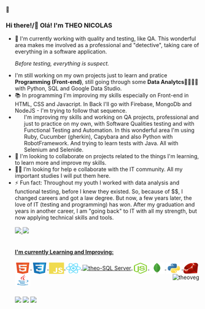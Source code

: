   👋 <h3>Hi there!/👋 Olá! I'm THEO NICOLAS</h3>

<ul>
<li>🔭 I'm currently working with quality and testing, like QA. This wonderful area makes me involved as a professional and "detective", taking care of everything in a software application.
  <p> <em> Before testing, everything is suspect. </em> </p>
<li> I'm still working on my own projects just to learn and pratice <strong>Programming (Front-end)</strong>, still going through some <strong>Data Analytcs🕵🏽‍♀️🤓</strong> with Python, SQL and Google Data Studio. </li>
<li>📚 In programming I'm improving my skills especially on Front-end in HTML, CSS and Javacript. In Back I'll go with Firebase, MongoDb and NodeJS - I'm trying to follow that sequence.</li>
<li> <ul> I'm improving my skills and working on QA projects, professional and just to practice on my own, with Software Qualities testing and with Functional Testing and Automation. In this wonderful area I'm using Ruby, Cucumber (gherkin), Capybara and also Python with RobotFramework. And trying to learn tests with Java. All with Selenium and Selenide.</ul></li>
<li>👯 I'm looking to collaborate on projects related to the things I'm learning, to learn more and improve my skills.</li>
<li>🤝🏽 I’m looking for help e collaborate with the IT community. All my important studies I will put them here.</li>
<li>⚡ Fun fact: Throughout my youth I worked with data analysis and functional testing, before I knew they existed. So, because of $$, I changed careers and got a law degree. But now, a few years later, the love of IT (testing and programming) has won. After my graduation and years in another career, I am "going back" to IT with all my strength, but now applying technical skills and tools.</li>

 <div>
   <br>
  <a href="https://github.com/NICOLASTHEO/nicolastheo">
  <img height="180em" src="https://github-readme-stats.vercel.app/api?username=nicolastheo&show_icons=true&theme=highcontrast&include_all_commits=true&count_private=true"/>
  <img height="180" src="https://github-readme-stats.vercel.app/api/top-langs/?username=nicolastheo&layout=compact&langs_count=7&theme=highcontrast"/>
</div>

  <div style="display: inline_block"><br>
    <h4> I'm currently Learning and Improving: </h4>
  <img align="center" alt="theo-HTML" height="30" width="40" src="https://raw.githubusercontent.com/devicons/devicon/master/icons/html5/html5-original.svg">
  <img align="center" alt="theo-CSS" height="30" width="40" src="https://raw.githubusercontent.com/devicons/devicon/master/icons/css3/css3-original.svg">
  <img align="center" alt="theo-Js" height="30" width="40" src="https://raw.githubusercontent.com/devicons/devicon/master/icons/javascript/javascript-plain.svg">
  <img align="center" alt="theo-React" height="30" width="40" src="https://raw.githubusercontent.com/devicons/devicon/master/icons/react/react-original.svg">
   
  <!--<img align="center" alt="theo-Js" height="30" width="40" src="https://raw.githubusercontent.com/devicons/devicon/master/icons/jquery/jquery-plain.svg">-->
  <img align="center" alt="theo-SQL Server" height="30" width="40" src="https://camo.githubusercontent.com/2fd20815f3b0a17768b1ee8429517c9f2e6ad5943681fbf09b8afed5fc72e306/68747470733a2f2f677265656e7769726569742e636f6d2f77702d636f6e74656e742f75706c6f6164732f323031332f30352f73716c2d7365727665722d65787072657373312e706e67">
  <img align="center" alt="theo-NodeJS" height="30" width="40" src="https://raw.githubusercontent.com/devicons/devicon/master/icons/nodejs/nodejs-original.svg">
  <img align="center" alt="theo-mongoDB" height="30" width="40" src="https://raw.githubusercontent.com/devicons/devicon/master/icons/mongodb/mongodb-original.svg">
  <!--<img align="center" alt="theo-aws" height="30" width="40" src="https://raw.githubusercontent.com/devicons/devicon/master/icons/amazonwebservices/amazonwebservices-original.svg">-->
 <!-- <img align="center" alt="theo-dotnet" height="30" width="40" src="https://raw.githubusercontent.com/devicons/devicon/master/icons/dotnetcore/dotnetcore-original.svg">-->
 <!-- <img align="center" alt="theo-csharp" height="30" width="40" src="https://raw.githubusercontent.com/devicons/devicon/master/icons/csharp/csharp-original.svg">-->
  <img align="center" alt="theo-Python" height="30" width="40" src="https://raw.githubusercontent.com/devicons/devicon/master/icons/python/python-original.svg">
  <img align="center" alt="theo-ruby" height="30" width="40" src="https://raw.githubusercontent.com/devicons/devicon/master/icons/ruby/ruby-original.svg">
  <img align="center" alt="theo-Java" height="30" width="40" src="https://raw.githubusercontent.com/devicons/devicon/master/icons/java/java-original.svg">
 
  
    
  <img height="100em" align="right" alt="theoveg" src="http://4.bp.blogspot.com/-dlxAjQ3w_oo/U-03-mmiyQI/AAAAAAAAXl4/r7TPk0o9Gqo/s1600/Z5GFHul.gif">
</div>
  
  ##
  
  <div> 
  <!--<a href="https://www.youtube.com/channel/UCRs5-nfAwm8tcCRx7e-PTNQ" target="_blank"><img src="https://img.shields.io/badge/YouTube-FF0000?style=for-the-badge&logo=youtube&logoColor=white" target="_blank"></a> -->
  <a href="https://www.instagram.com/theonicolasof/" target="_blank"><img src="https://img.shields.io/badge/-Instagram-%23E4405F?style=for-the-badge&logo=instagram&logoColor=white" target="_blank"></a> 
  <a href="https://www.linkedin.com/in/theo-araujo-45553246/" target="_blank"><img src="https://img.shields.io/badge/-LinkedIn-%230077B5?style=for-the-badge&logo=linkedin&logoColor=white" target="_blank"></a>
      <a href = "mailto:theonicolas87@gmail.com"><img height="45em" src="http://s2.glbimg.com/SoDnXJH5n7k28Qx69ZkknqlDyNs=/0x0:695x451/695x451/s.glbimg.com/po/tt2/f/original/2014/10/28/mensagem-encaminhamento-gmail1.png" target="_blank"></a>
    
  </div>
